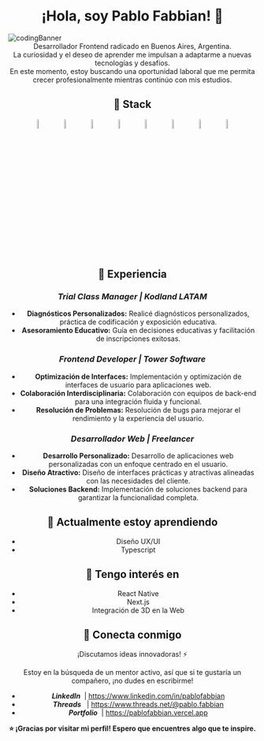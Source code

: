 <h1 align="center"><strong> ¡Hola, soy Pablo Fabbian! 👋</strong></h1>

 <img src="https://i.imgur.com/Fz2rxoH.png" alt="codingBanner">

<div align="center">Desarrollador Frontend radicado en Buenos Aires, Argentina.
<div align="center">La curiosidad y el deseo de aprender me impulsan a adaptarme a nuevas tecnologías y desafíos.</div>
<div align="center">En este momento, estoy buscando una oportunidad laboral que me permita crecer profesionalmente mientras continúo con mis estudios.</div>

## 🚀 Stack

<p float="left" align="center">
 
  <img src="https://i.imgur.com/V0KijnG.png" alt="Figma" width="7%">
  &nbsp;&nbsp;&nbsp;
  <img src="https://i.imgur.com/s8xEsBD.png" alt="React Js" width="7%">
  &nbsp;&nbsp;&nbsp;
  <img src="https://imgur.com/QPURzHS.png" alt="JavaScript" width="7%">
  &nbsp;&nbsp;&nbsp;
  <img src="https://imgur.com/xiTRp8L.png" alt="HTML" width="7%">
  &nbsp;&nbsp;&nbsp;
  <img src="https://imgur.com/5b3elD4.png" alt="CSS" width="7%">
  &nbsp;&nbsp;&nbsp;
  <img src="https://i.imgur.com/ezaPYYQ.png" alt="Git" width="7%">
  &nbsp;&nbsp;&nbsp;
  <img src="https://i.imgur.com/nB8BcP9.png" alt="Tailwind" width="7%">
  &nbsp;&nbsp;&nbsp;
  <img src="https://i.imgur.com/RUDJq4j.png" alt="GSAP" width="7%">
</p>

## 💼 Experiencia

### **_Trial Class Manager | Kodland LATAM_**
- **Diagnósticos Personalizados:** Realicé diagnósticos personalizados, práctica de codificación y exposición educativa.
- **Asesoramiento Educativo:** Guía en decisiones educativas y facilitación de inscripciones exitosas.

### **_Frontend Developer | Tower Software_**
- **Optimización de Interfaces:** Implementación y optimización de interfaces de usuario para aplicaciones web.
- **Colaboración Interdisciplinaria:** Colaboración con equipos de back-end para una integración fluida y funcional.
- **Resolución de Problemas:** Resolución de bugs para mejorar el rendimiento y la experiencia del usuario.

### **_Desarrollador Web | Freelancer_**
- **Desarrollo Personalizado:** Desarrollo de aplicaciones web personalizadas con un enfoque centrado en el usuario.
- **Diseño Atractivo:** Diseño de interfaces prácticas y atractivas alineadas con las necesidades del cliente.
- **Soluciones Backend:** Implementación de soluciones backend para garantizar la funcionalidad completa.


 ## 🌱 Actualmente estoy aprendiendo

  - Diseño UX/UI
  - Typescript

## 🍃 Tengo interés en

- React Native
- Next.js
- Integración de 3D en la Web

## 🤝 Conecta conmigo

¡Discutamos ideas innovadoras! ⚡

  Estoy en la búsqueda de un mentor activo, así que si te gustaría un compañero, ¡no dudes en escribirme!

- **_LinkedIn_** &nbsp;| https://www.linkedin.com/in/pablofabbian
- **_Threads_** &nbsp;&nbsp;| https://www.threads.net/@pablo.fabbian
- **_Portfolio_** &nbsp;| https://pablofabbian.vercel.app



**⭐️ ¡Gracias por visitar mi perfil! Espero que encuentres algo que te inspire.**
